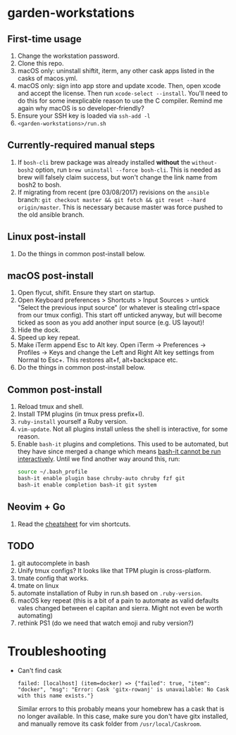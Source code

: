 # garden-workstations

## First-time usage

1. Change the workstation password.
1. Clone this repo.
1. macOS only: uninstall shiftit, iterm, any other cask apps listed in the casks of macos.yml.
1. macOS only: sign into app store and update xcode. Then, open xcode and accept the license. Then run `xcode-select --install`. You'll need to do this for some inexplicable reason to use the C compiler. Remind me again why macOS is so developer-friendly?
1. Ensure your SSH key is loaded via `ssh-add -l`
1. `<garden-workstations>/run.sh`

## Currently-required manual steps

1. If `bosh-cli` brew package was already installed **without** the
   `without-bosh2` option, run `brew uninstall --force bosh-cli`. This is
   needed as brew will falsely claim success, but won't change the link name
   from bosh2 to bosh.
1. If migrating from recent (pre 03/08/2017) revisions on the `ansible` branch:
   `git checkout master && git fetch && git reset --hard origin/master`.  This
   is necessary because master was force pushed to the old ansible branch.

## Linux post-install

1. Do the things in common post-install below.

## macOS post-install

1. Open flycut, shifit. Ensure they start on startup.
1. Open Keyboard preferences > Shortcuts > Input Sources > untick "Select the previous input source" (or whatever is stealing ctrl+space from our tmux config). This start off unticked anyway, but will become ticked as soon as you add another input source (e.g. US layout)!
1. Hide the dock.
1. Speed up key repeat.
1. Make iTerm append Esc to Alt key. Open iTerm -> Preferences -> Profiles -> Keys and change the Left and Right Alt key settings from Normal to Esc+. This restores alt+f, alt+backspace etc.
1. Do the things in common post-install below.

## Common post-install

1. Reload tmux and shell.
1. Install TPM plugins (in tmux press prefix+I).
1. `ruby-install` yourself a Ruby version.
1. `vim-update`. Not all plugins install unless the shell is interactive, for some reason.
1. Enable `bash-it` plugins and completions. This used to be automated, but they have since merged a change which means [bash-it cannot be run interactively](https://github.com/Bash-it/bash-it/pull/1325/commits/83c44fac646ef92e70694f1528d63a6f66b99cfd). Until we find another way around this, run:
   ```sh
   source ~/.bash_profile
   bash-it enable plugin base chruby-auto chruby fzf git
   bash-it enable completion bash-it git system
   ```

## Neovim + Go

1. Read the [cheatsheet](./nvim-go.md) for vim shortcuts.

## TODO

1. git autocomplete in bash
1. Unify tmux configs? It looks like that TPM plugin is cross-platform.
1. tmate config that works.
1. tmate on linux
1. automate installation of Ruby in run.sh based on `.ruby-version`.
1. macOS key repeat (this is a bit of a pain to automate as valid defaults vales changed between el capitan and sierra. Might not even be worth automating)
1. rethink PS1 (do we need that watch emoji and ruby version?)

# Troubleshooting

* Can't find cask

	```
	failed: [localhost] (item=docker) => {"failed": true, "item": "docker", "msg": "Error: Cask 'gitx-rowanj' is unavailable: No Cask with this name exists."}
	```
	
	Similar errors to this probably means your homebrew has a cask that is no longer available. In this case, make sure you don't
	have gitx installed, and manually remove its cask folder from `/usr/local/Caskroom`.
